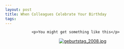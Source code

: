 ```yaml
---
layout: post
title: When Colleagues Celebrate Your Birthday
tags:
---
```



                <p>You might get something like this</p>
<div style="text-align: center"><a href='/uploads/2008/03/geburtstag_2008.jpg' title='geburtstag_2008.jpg'><img src='/uploads/2008/03/geburtstag_2008.thumbnail.jpg' alt='geburtstag_2008.jpg' /></a></div>
